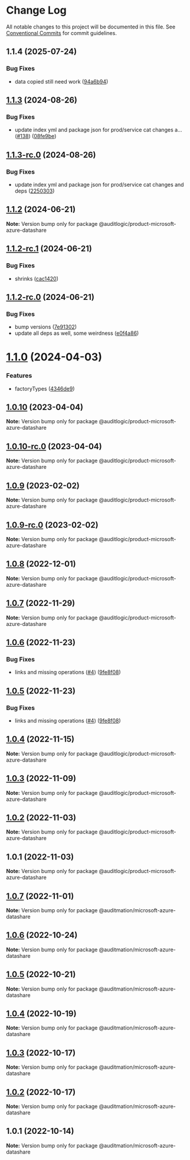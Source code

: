 # Change Log

All notable changes to this project will be documented in this file.
See [Conventional Commits](https://conventionalcommits.org) for commit guidelines.

## 1.1.4 (2025-07-24)


### Bug Fixes

* data copied still need work ([94a6b94](https://github.com/zerobias-org/product/commit/94a6b942fb0516367548599d739529536132755a))





## [1.1.3](https://github.com/auditlogic/product/compare/@auditlogic/product-microsoft-azure-datashare@1.1.2...@auditlogic/product-microsoft-azure-datashare@1.1.3) (2024-08-26)


### Bug Fixes

* update index yml and package json for prod/service cat changes a… ([#138](https://github.com/auditlogic/product/issues/138)) ([08fe9be](https://github.com/auditlogic/product/commit/08fe9beb1c8457462a19bc69caa02e6212d97e1a))





## [1.1.3-rc.0](https://github.com/auditlogic/product/compare/@auditlogic/product-microsoft-azure-datashare@1.1.2...@auditlogic/product-microsoft-azure-datashare@1.1.3-rc.0) (2024-08-26)


### Bug Fixes

* update index yml and package json for prod/service cat changes and deps ([2250303](https://github.com/auditlogic/product/commit/225030363a363608240135b7ebed386b28f01e4b))





## [1.1.2](https://github.com/auditlogic/product/compare/@auditlogic/product-microsoft-azure-datashare@1.1.2-rc.1...@auditlogic/product-microsoft-azure-datashare@1.1.2) (2024-06-21)

**Note:** Version bump only for package @auditlogic/product-microsoft-azure-datashare





## [1.1.2-rc.1](https://github.com/auditlogic/product/compare/@auditlogic/product-microsoft-azure-datashare@1.1.2-rc.0...@auditlogic/product-microsoft-azure-datashare@1.1.2-rc.1) (2024-06-21)


### Bug Fixes

* shrinks ([cac1420](https://github.com/auditlogic/product/commit/cac14200fefcd8183ab69fe89a47bd3f70f563e9))





## [1.1.2-rc.0](https://github.com/auditlogic/product/compare/@auditlogic/product-microsoft-azure-datashare@1.1.0...@auditlogic/product-microsoft-azure-datashare@1.1.2-rc.0) (2024-06-21)


### Bug Fixes

* bump versions ([7e91302](https://github.com/auditlogic/product/commit/7e913023b8b312150ed7762c32fbbe616be71de5))
* update all deps as well, some weirdness ([e0f4a86](https://github.com/auditlogic/product/commit/e0f4a864714e2d3de6bbf3da014d5312fe53be2f))





# [1.1.0](https://github.com/auditlogic/product/compare/@auditlogic/product-microsoft-azure-datashare@1.0.10...@auditlogic/product-microsoft-azure-datashare@1.1.0) (2024-04-03)


### Features

* factoryTypes ([4346de9](https://github.com/auditlogic/product/commit/4346de92693aee892fccf725338ffc7b80ab182b))





## [1.0.10](https://github.com/auditlogic/product/compare/@auditlogic/product-microsoft-azure-datashare@1.0.9...@auditlogic/product-microsoft-azure-datashare@1.0.10) (2023-04-04)

**Note:** Version bump only for package @auditlogic/product-microsoft-azure-datashare





## [1.0.10-rc.0](https://github.com/auditlogic/product/compare/@auditlogic/product-microsoft-azure-datashare@1.0.9...@auditlogic/product-microsoft-azure-datashare@1.0.10-rc.0) (2023-04-04)

**Note:** Version bump only for package @auditlogic/product-microsoft-azure-datashare





## [1.0.9](https://github.com/auditlogic/product/compare/@auditlogic/product-microsoft-azure-datashare@1.0.8...@auditlogic/product-microsoft-azure-datashare@1.0.9) (2023-02-02)

**Note:** Version bump only for package @auditlogic/product-microsoft-azure-datashare





## [1.0.9-rc.0](https://github.com/auditlogic/product/compare/@auditlogic/product-microsoft-azure-datashare@1.0.8...@auditlogic/product-microsoft-azure-datashare@1.0.9-rc.0) (2023-02-02)

**Note:** Version bump only for package @auditlogic/product-microsoft-azure-datashare





## [1.0.8](https://github.com/auditlogic/product/compare/@auditlogic/product-microsoft-azure-datashare@1.0.7...@auditlogic/product-microsoft-azure-datashare@1.0.8) (2022-12-01)

**Note:** Version bump only for package @auditlogic/product-microsoft-azure-datashare





## [1.0.7](https://github.com/auditlogic/product/compare/@auditlogic/product-microsoft-azure-datashare@1.0.6...@auditlogic/product-microsoft-azure-datashare@1.0.7) (2022-11-29)

**Note:** Version bump only for package @auditlogic/product-microsoft-azure-datashare





## [1.0.6](https://github.com/auditlogic/product/compare/@auditlogic/product-microsoft-azure-datashare@1.0.4...@auditlogic/product-microsoft-azure-datashare@1.0.6) (2022-11-23)


### Bug Fixes

* links and missing operations ([#4](https://github.com/auditlogic/product/issues/4)) ([9fe8f08](https://github.com/auditlogic/product/commit/9fe8f08fe7c57fdb79f991ac35bd6ac2e7dcad38))





## [1.0.5](https://github.com/auditlogic/product/compare/@auditlogic/product-microsoft-azure-datashare@1.0.4...@auditlogic/product-microsoft-azure-datashare@1.0.5) (2022-11-23)


### Bug Fixes

* links and missing operations ([#4](https://github.com/auditlogic/product/issues/4)) ([9fe8f08](https://github.com/auditlogic/product/commit/9fe8f08fe7c57fdb79f991ac35bd6ac2e7dcad38))





## [1.0.4](https://github.com/auditlogic/product/compare/@auditlogic/product-microsoft-azure-datashare@1.0.3...@auditlogic/product-microsoft-azure-datashare@1.0.4) (2022-11-15)

**Note:** Version bump only for package @auditlogic/product-microsoft-azure-datashare





## [1.0.3](https://github.com/auditlogic/product/compare/@auditlogic/product-microsoft-azure-datashare@1.0.2...@auditlogic/product-microsoft-azure-datashare@1.0.3) (2022-11-09)

**Note:** Version bump only for package @auditlogic/product-microsoft-azure-datashare





## [1.0.2](https://github.com/auditlogic/product/compare/@auditlogic/product-microsoft-azure-datashare@1.0.1...@auditlogic/product-microsoft-azure-datashare@1.0.2) (2022-11-03)

**Note:** Version bump only for package @auditlogic/product-microsoft-azure-datashare





## 1.0.1 (2022-11-03)

**Note:** Version bump only for package @auditlogic/product-microsoft-azure-datashare





## [1.0.7](https://github.com/auditmation/store-content/compare/@auditmation/microsoft-azure-datashare@1.0.6...@auditmation/microsoft-azure-datashare@1.0.7) (2022-11-01)

**Note:** Version bump only for package @auditmation/microsoft-azure-datashare





## [1.0.6](https://github.com/auditmation/store-content/compare/@auditmation/microsoft-azure-datashare@1.0.5...@auditmation/microsoft-azure-datashare@1.0.6) (2022-10-24)

**Note:** Version bump only for package @auditmation/microsoft-azure-datashare





## [1.0.5](https://github.com/auditmation/store-content/compare/@auditmation/microsoft-azure-datashare@1.0.4...@auditmation/microsoft-azure-datashare@1.0.5) (2022-10-21)

**Note:** Version bump only for package @auditmation/microsoft-azure-datashare





## [1.0.4](https://github.com/auditmation/store-content/compare/@auditmation/microsoft-azure-datashare@1.0.3...@auditmation/microsoft-azure-datashare@1.0.4) (2022-10-19)

**Note:** Version bump only for package @auditmation/microsoft-azure-datashare





## [1.0.3](https://github.com/auditmation/store-content/compare/@auditmation/microsoft-azure-datashare@1.0.2...@auditmation/microsoft-azure-datashare@1.0.3) (2022-10-17)

**Note:** Version bump only for package @auditmation/microsoft-azure-datashare





## [1.0.2](https://github.com/auditmation/store-content/compare/@auditmation/microsoft-azure-datashare@1.0.1...@auditmation/microsoft-azure-datashare@1.0.2) (2022-10-17)

**Note:** Version bump only for package @auditmation/microsoft-azure-datashare





## 1.0.1 (2022-10-14)

**Note:** Version bump only for package @auditmation/microsoft-azure-datashare
